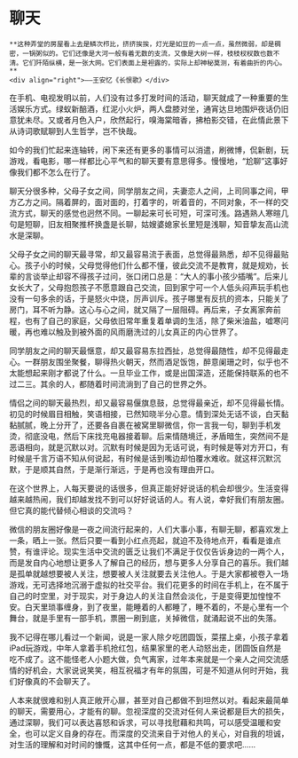 # 聊天

``` admonish note
**这种弄堂的房屋看上去是鳞次栉比，挤挤挨挨，灯光是如豆的一点一点，虽然微弱，却是稠密，一锅粥似的。它们还像是大河一般有着无数的支流，又像是大树一样，枝枝杈杈数也数不清。它们阡陌纵横，是一张大网。它们表面上是袒露的，实际上却神秘莫测，有着曲折的内心。**       
<div align="right">——王安忆《长恨歌》</div>
```

在手机、电视发明以前，人们没有过多打发时间的活动，聊天就成了一种重要的生活娱乐方式。绿蚁新醅酒，红泥小火炉，两人盘膝对坐，通宵达旦地围炉夜话仍旧意犹未尽。又或者月色入户，欣然起行，嗅海棠暗香，拂柏影交错，在此情此景下从诗词歌赋聊到人生哲学，岂不快哉。

如今的我们忙起来连轴转，闲下来还有更多的事情可以消遣，刷微博，侃新剧，玩游戏，看电影，哪一样都比心平气和的聊天要有意思得多。慢慢地，“尬聊”这事好像我们都不怎么在行了。

聊天分很多种，父母子女之间，同学朋友之间，夫妻恋人之间，上司同事之间，甲方乙方之间。隔着屏的，面对面的，打着字的，听着音的，不同对象，不一样的交流方式，聊天的感觉也迥然不同。一聊起来可长可短，可深可浅。路遇熟人寒暄几句是短聊，旧友相聚推杯换盏是长聊，姑嫂婆媳家长里短是浅聊，知音挚友高山流水是深聊。

父母子女之间的聊天最寻常，却又最容易流于表面，总觉得最熟悉，却不见得最贴心。孩子小的时候，父母觉得他们什么都不懂，彼此交流不是教育，就是规劝，长辈的言谈举止却容不得孩子过问，张口闭口总是：“大人的事小孩少插嘴”。后来儿女长大了，父母抱怨孩子不愿意跟自己交流，回到家宁可一个人低头闷声玩手机也没有一句多余的话，于是怒火中烧，厉声训斥。孩子哪里有反抗的资本，只能关了房门，耳不听为静。这心与心之间，就又隔了一层阻碍。再后来，子女离家奔前程，也有了自己的家庭，父母依旧常年重复着单调的生活，除了柴米油盐，嘘寒问暖，再也难以触及到被外面的风雨磨洗过的儿女真正的内心世界了。

同学朋友之间的聊天最惬意，却又最容易东拉西扯，总觉得最随性，却不见得最走心。一群朋友围坐聚餐，聊得热火朝天，然而酒足饭饱，醉意阑珊之时，似乎也不太能想起来刚才都说了什么。一旦毕业工作，或是出国深造，还能保持联系的也不过二三。其余的人，都随着时间流淌到了自己的世界之外。

情侣之间的聊天最热烈，却又最容易偃旗息鼓，总觉得最亲近，却不见得最长情。初见的时候眉目相触，笑语相接，已然知晓半分心意。情到深处无话不谈，白天黏黏腻腻，晚上分开了，还要各自裹在被窝里聊微信，你一言我一句，聊到手机发烫，彻底没电，然后下床找充电器接着聊。后来情随境迁，矛盾暗生，突然间不是恶语相向，就是沉默以对。沉默有时候是因为无话可说，有时候是等对方开口，有时候是千言万语不知从何说起，有时候是话到嘴边却怕覆水难收。就这样沉默沉默，于是顺其自然，于是渐行渐远，于是再也没有理由开口。

在这个世界上，人每天要说的话很多，但真正能好好说话的机会却很少。生活变得越来越热闹，我们却越发找不到可以好好说话的人。有人说，幸好我们有朋友圈。但它真的能代替倾心相谈的交流吗？

微信的朋友圈好像是一夜之间流行起来的，人们大事小事，有聊无聊，都喜欢发上一条，晒上一张。然后只要一看到小红点亮起，就迫不及待地点开，看看是谁点赞，有谁评论。现实生活中交流的匮乏让我们不满足于仅仅告诉身边的一两个人，而是发自内心地想让更多人了解自己的经历，想与更多人分享自己的喜乐。我们越是孤单就越想要被人关注，想要被人关注就要去关注他人。于是大家都被卷入一场游戏，无可选择地沉溺于虚拟的社交平台。我们花更多的时间在手机上，在不属于自己的时空里，对于现实，对于身边人的关注自然会淡化，于是变得更加惶惶不安。白天里琐事缠身，到了夜里，能睡着的人都睡了，睡不着的，不是心里有一个舞台，就是手里有一部手机，票圈一刷到底，关掉微信，就涌起说不出的失落。

我不记得在哪儿看过一个新闻，说是一家人除夕吃团圆饭，菜摆上桌，小孩子拿着iPad玩游戏，中年人拿着手机抢红包，结果家里的老人动怒出走，团圆饭自然是吃不成了。这不能怪老人小题大做，负气离家，过年本来就是一个亲人之间交流感情的好机会，大家说说笑笑，相互祝福才有年的氛围，可是不知道从何时开始，我们好像真的不会聊天了。

人本来就很难和别人真正敞开心扉，甚至对自己都做不到坦然以对。看起来最简单的聊天，需要用心，才能有的聊。忽视深度的交流对任何人来说都是巨大的损失，通过深聊，我们可以表达喜怒和诉求，可以寻找慰藉和共鸣，可以感受温暖和安全，也可以定义自身的存在。而深度的交流来自于对他人的关心，对自我的坦诚，对生活的理解和对时间的慷慨，这其中任何一点，都是不低的要求吧……

